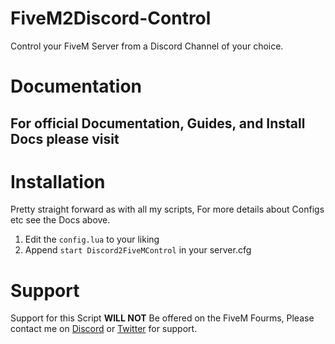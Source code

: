 # FiveM2Discord-Control
Control your FiveM Server from a Discord Channel of your choice.

# Documentation
For official Documentation, Guides, and Install Docs please visit
- 

# Installation
Pretty straight forward as with all my scripts, For more details about Configs etc see the Docs above.
1. Edit the `config.lua` to your liking
2. Append `start Discord2FiveMControl` in your server.cfg

# Support
Support for this Script **WILL NOT** Be offered on the FiveM Fourms,
Please contact me on [Discord](https://discord.gg/MbjZ7xc) or [Twitter](https://twitter.com/TheRealToxicDev) for support.